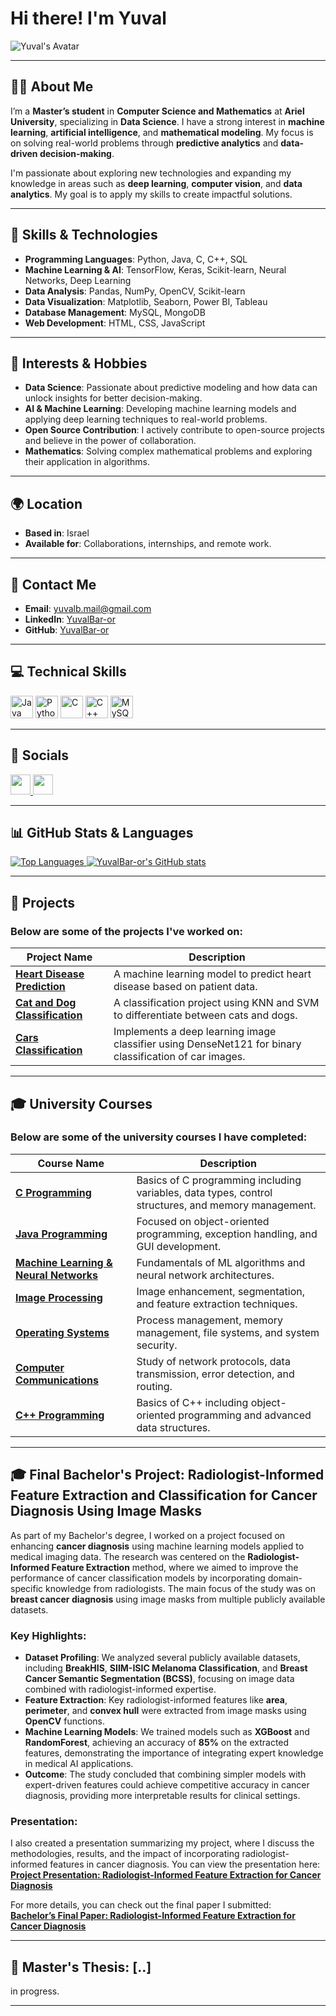 # Hi there! I'm Yuval 

![Yuval's Avatar](https://user-images.githubusercontent.com/18350557/176309783-0785949b-9127-417c-8b55-ab5a4333674e.gif)

---

## 👨‍💻 About Me

I’m a **Master’s student** in **Computer Science and Mathematics** at **Ariel University**, specializing in **Data Science**. I have a strong interest in **machine learning**, **artificial intelligence**, and **mathematical modeling**. My focus is on solving real-world problems through **predictive analytics** and **data-driven decision-making**.

I'm passionate about exploring new technologies and expanding my knowledge in areas such as **deep learning**, **computer vision**, and **data analytics**. My goal is to apply my skills to create impactful solutions.

---

## 🔧 Skills & Technologies

- **Programming Languages**: Python, Java, C, C++, SQL
- **Machine Learning & AI**: TensorFlow, Keras, Scikit-learn, Neural Networks, Deep Learning
- **Data Analysis**: Pandas, NumPy, OpenCV, Scikit-learn
- **Data Visualization**: Matplotlib, Seaborn, Power BI, Tableau
- **Database Management**: MySQL, MongoDB
- **Web Development**: HTML, CSS, JavaScript

---

## 🌱 Interests & Hobbies

- **Data Science**: Passionate about predictive modeling and how data can unlock insights for better decision-making.
- **AI & Machine Learning**: Developing machine learning models and applying deep learning techniques to real-world problems.
- **Open Source Contribution**: I actively contribute to open-source projects and believe in the power of collaboration.
- **Mathematics**: Solving complex mathematical problems and exploring their application in algorithms.

---

## 🌍 Location

- **Based in**: Israel  
- **Available for**: Collaborations, internships, and remote work.

---

## 📧 Contact Me

- **Email**: [yuvalb.mail@gmail.com](mailto:yuvalb.mail@gmail.com)  
- **LinkedIn**: [YuvalBar-or](https://www.linkedin.com/in/yuval-baror-9464b7229/)
- **GitHub**: [YuvalBar-or](https://github.com/YuvalBar-or)

---

## 💻 Technical Skills

<p align="left">
  <a href="https://www.oracle.com/java/" target="_blank" rel="noreferrer"><img src="https://raw.githubusercontent.com/danielcranney/readme-generator/main/public/icons/skills/java-colored.svg" width="36" height="36" alt="Java" /></a>
  <a href="https://www.python.org/" target="_blank" rel="noreferrer"><img src="https://raw.githubusercontent.com/danielcranney/readme-generator/main/public/icons/skills/python-colored.svg" width="36" height="36" alt="Python" /></a>
  <a href="https://docs.microsoft.com/en-us/cpp/?view=msvc-170" target="_blank" rel="noreferrer"><img src="https://raw.githubusercontent.com/danielcranney/readme-generator/main/public/icons/skills/c-colored.svg" width="36" height="36" alt="C" /></a>
  <a href="https://docs.microsoft.com/en-us/cpp/?view=msvc-170" target="_blank" rel="noreferrer"><img src="https://raw.githubusercontent.com/danielcranney/readme-generator/main/public/icons/skills/cplusplus-colored.svg" width="36" height="36" alt="C++" /></a>
  <a href="https://www.mysql.com/" target="_blank" rel="noreferrer"><img src="https://raw.githubusercontent.com/danielcranney/readme-generator/main/public/icons/skills/mysql-colored.svg" width="36" height="36" alt="MySQL" /></a>
</p>

---

## 📱 Socials
<p align="left">
  <a href="https://www.github.com/YuvalBar-or" target="_blank" rel="noreferrer">
    <img src="https://raw.githubusercontent.com/danielcranney/readme-generator/main/public/icons/socials/github.svg" width="32" height="32" />
  </a>
  <a href="https://www.linkedin.com/in/YuvalBar-or" target="_blank" rel="noreferrer">
    <img src="https://raw.githubusercontent.com/danielcranney/readme-generator/main/public/icons/socials/linkedin.svg" width="32" height="32" />
  </a>
</p>

---

## 📊 GitHub Stats & Languages

<a href="https://github.com/YuvalBar-or" align="left">
  <img src="https://github-readme-stats.vercel.app/api/top-langs/?username=YuvalBar-or&langs_count=10&title_color=0891b2&text_color=ffffff&icon_color=0891b2&bg_color=1c1917&hide_border=true&locale=en&custom_title=Top%20Languages" alt="Top Languages" />
</a>

<a href="http://www.github.com/YuvalBar-or">
  <img src="https://github-readme-stats.vercel.app/api?username=YuvalBar-or&show_icons=true&count_private=true&title_color=0891b2&text_color=ffffff&icon_color=0891b2&bg_color=1c1917&hide_border=true" alt="YuvalBar-or's GitHub stats" />
</a>

---

## 🚀 Projects

### Below are some of the projects I've worked on:

| **Project Name**                | **Description**                                                                                             |
|----------------------------------|-------------------------------------------------------------------------------------------------------------|
| **[Heart Disease Prediction](https://github.com/YuvalBar-or/Heart-disease-probability.git)** | A machine learning model to predict heart disease based on patient data.                                       |
| **[Cat and Dog Classification](https://github.com/YuvalBar-or/cat_dog_classification.git)** | A classification project using KNN and SVM to differentiate between cats and dogs.                            |
| **[Cars Classification](https://github.com/YuvalBar-or/CarsClassification.git)** | Implements a deep learning image classifier using DenseNet121 for binary classification of car images.        |

---

## 🎓 University Courses

### Below are some of the university courses I have completed:

| **Course Name**                                       | **Description**                                                                                          |
|-------------------------------------------------------|----------------------------------------------------------------------------------------------------------|
| **[C Programming](https://github.com/YuvalBar-or/C-Course.git)** | Basics of C programming including variables, data types, control structures, and memory management.        |
| **[Java Programming](https://github.com/YuvalBar-or/OOP-Course.git)** | Focused on object-oriented programming, exception handling, and GUI development.                          |
| **[Machine Learning & Neural Networks](https://github.com/YuvalBar-or/ML-and-NN-Course.git)** | Fundamentals of ML algorithms and neural network architectures.                                          |
| **[Image Processing](https://github.com/YuvalBar-or/Image-Processing-Course.git)** | Image enhancement, segmentation, and feature extraction techniques.                                       |
| **[Operating Systems](https://github.com/YuvalBar-or/Operating-Systems-Course.git)** | Process management, memory management, file systems, and system security.                                 |
| **[Computer Communications](https://github.com/YuvalBar-or/Computer-Coms-Course.git)** | Study of network protocols, data transmission, error detection, and routing.                              |
| **[C++ Programming](https://github.com/YuvalBar-or/CPP-course.git)** | Basics of C++ including object-oriented programming and advanced data structures.                         |

---


## 🎓 Final Bachelor's Project: Radiologist-Informed Feature Extraction and Classification for Cancer Diagnosis Using Image Masks

As part of my Bachelor's degree, I worked on a project focused on enhancing **cancer diagnosis** using machine learning models applied to medical imaging data. The research was centered on the **Radiologist-Informed Feature Extraction** method, where we aimed to improve the performance of cancer classification models by incorporating domain-specific knowledge from radiologists. The main focus of the study was on **breast cancer diagnosis** using image masks from multiple publicly available datasets.

### Key Highlights:
- **Dataset Profiling**: We analyzed several publicly available datasets, including **BreakHIS**, **SIIM-ISIC Melanoma Classification**, and **Breast Cancer Semantic Segmentation (BCSS)**, focusing on image data combined with radiologist-informed expertise.
- **Feature Extraction**: Key radiologist-informed features like **area**, **perimeter**, and **convex hull** were extracted from image masks using **OpenCV** functions.
- **Machine Learning Models**: We trained models such as **XGBoost** and **RandomForest**, achieving an accuracy of **85%** on the extracted features, demonstrating the importance of integrating expert knowledge in medical AI applications.
- **Outcome**: The study concluded that combining simpler models with expert-driven features could achieve competitive accuracy in cancer diagnosis, providing more interpretable results for clinical settings.

### Presentation:
I also created a presentation summarizing my project, where I discuss the methodologies, results, and the impact of incorporating radiologist-informed features in cancer diagnosis. You can view the presentation here:  
**[Project Presentation: Radiologist-Informed Feature Extraction for Cancer Diagnosis](https://link-to-presentation.com)**

For more details, you can check out the final paper I submitted:  
**[Bachelor’s Final Paper: Radiologist-Informed Feature Extraction for Cancer Diagnosis](https://github.com/YuvalBar-or/Bachelors-Final-Paper.git)**



---

## 📖 Master's Thesis: [..]

in progress. 

---



